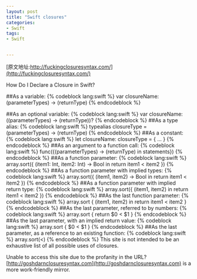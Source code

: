 ```yaml
---
layout: post
title: "Swift closures"
categories:
- Swift
tags:
- Swift


---
```

[原文地址:http://fuckingclosuresyntax.com/](http://fuckingclosuresyntax.com/)

How Do I Declare a Closure in Swift?

##As a variable:
{% codeblock lang:swift %}
var closureName: (parameterTypes) -> (returnType)
{% endcodeblock %}

##As an optional variable:
{% codeblock lang:swift %}
var closureName: ((parameterTypes) -> (returnType))?
{% endcodeblock %}
##As a type alias:
{% codeblock lang:swift %}
typealias closureType = (parameterTypes) -> (returnType)
{% endcodeblock %}
##As a constant:
{% codeblock lang:swift %}
let closureName: closureType = { ... }
{% endcodeblock %}
##As an argument to a function call:
{% codeblock lang:swift %}
func({(parameterTypes) -> (returnType) in statements})
{% endcodeblock %}
##As a function parameter:
{% codeblock lang:swift %}
array.sort({ (item1: Int, item2: Int) -> Bool in return item1 < item2 })
{% endcodeblock %}
##As a function parameter with implied types:
{% codeblock lang:swift %}
array.sort({ (item1, item2) -> Bool in return item1 < item2 })
{% endcodeblock %}
##As a function parameter with implied return type:
{% codeblock lang:swift %}
array.sort({ (item1, item2) in return item1 < item2 })
{% endcodeblock %}
##As the last function parameter:
{% codeblock lang:swift %}
array.sort { (item1, item2) in return item1 < item2 }
{% endcodeblock %}
##As the last parameter, referred to by numbers:
{% codeblock lang:swift %}
array.sort { return $0 < $1 }
{% endcodeblock %}
##As the last parameter, with an implied return value:
{% codeblock lang:swift %}
array.sort { $0 < $1 }
{% endcodeblock %}
##As the last parameter, as a reference to an existing function:
{% codeblock lang:swift %}
array.sort(<)
{% endcodeblock %}
This site is not intended to be an exhaustive list of all possible uses of closures.


Unable to access this site due to the profanity in the URL? [http://goshdarnclosuresyntax.com](http://goshdarnclosuresyntax.com) is a more work-friendly mirror.